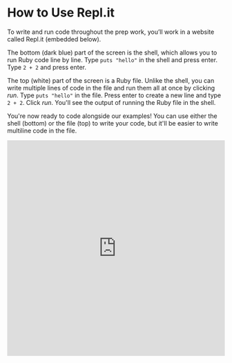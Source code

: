 # How to Use Repl.it

To write and run code throughout the prep work, you’ll work in a website called
Repl.it (embedded below).

The bottom (dark blue) part of the screen is the shell, which allows you to run
Ruby code line by line. Type `puts "hello"` in the shell and press enter. Type
`2 + 2` and press enter.

The top (white) part of the screen is a Ruby file. Unlike the shell, you can
write multiple lines of code in the file and run them all at once by clicking
_run_. Type `puts "hello"` in the file. Press enter to create a new line and
type `2 + 2`. Click _run_. You'll see the output of running the Ruby file in the
shell.

You're now ready to code alongside our examples! You can use either the shell
(bottom) or the file (top) to write your code, but it'll be easier to write
multiline code in the file.


<iframe frameborder="0" width="100%" height="500px" src="https://repl.it/@AppAcademy/IvoryUnimportantTortoise?lite=true"></iframe>
